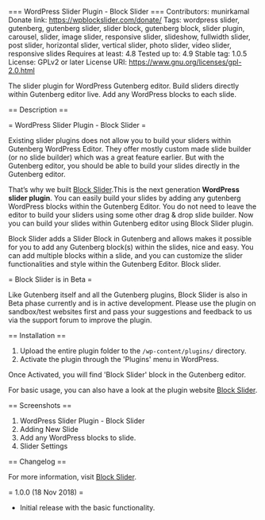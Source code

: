 === WordPress Slider Plugin - Block Slider ===
Contributors: munirkamal
Donate link: https://wpblockslider.com/donate/
Tags: wordpress slider, gutenberg, gutenberg slider, slider block, gutenberg block, slider plugin, carousel, slider, image slider, responsive slider, slideshow, fullwidth slider, post slider, horizontal slider, vertical slider, photo slider, video slider, responsive slides
Requires at least: 4.8
Tested up to: 4.9
Stable tag: 1.0.5
License: GPLv2 or later
License URI: https://www.gnu.org/licenses/gpl-2.0.html

The slider plugin for WordPress Gutenberg editor. Build sliders directly within Gutenberg editor live. Add any WordPress blocks to each slide.


== Description ==

= WordPress Slider Plugin - Block Slider =

Existing slider plugins does not allow you to build your sliders within Gutenberg WordPress Editor. They offer mostly custom made slide builder (or no slide builder) which was a great feature earlier. But with the Gutenberg editor, you should be able to build your slides directly in the Gutenberg editor. 

That’s why we built <a href="http://wpblockslider.com/" rel="friend" title="Block Slider">Block Slider</a>.This is the next generation **WordPress slider plugin**. You can easily build your slides by adding any gutenberg WordPress blocks within the Gutenberg Editor. You do not need to leave the editor to build your sliders using some other drag & drop slide builder. Now you can build your slides within Gutenberg editor using Block Slider plugin.

Block Slider adds a Slider Block in Gutenberg and allows makes it possible for you to add any Gutenberg block(s) within the slides, nice and easy. You can add multiple blocks within a slide, and you can customize the slider functionalities and style within the Gutenberg Editor. Block slider.


= Block Slider is in Beta =

Like Gutenberg itself and all the Gutenberg plugins, Block Slider is also in Beta phase currently and is in active development. Please use the plugin on sandbox/test websites first and pass your suggestions and feedback to us via the support forum to improve the plugin.

== Installation ==

1. Upload the entire plugin folder to the `/wp-content/plugins/` directory.
1. Activate the plugin through the 'Plugins' menu in WordPress.

Once Activated, you will find 'Block Slider' block in the Gutenberg editor.

For basic usage, you can also have a look at the plugin website [Block Slider](https://wpblockslider.com/).


== Screenshots ==

1. WordPress Slider Plugin - Block Slider
2. Adding New Slide
3. Add any WordPress blocks to slide.
4. Slider Settings

== Changelog ==

For more information, visit [Block Slider](https://wpblockslider.com).

= 1.0.0 (18 Nov 2018) =

* Initial release with the basic functionality.

